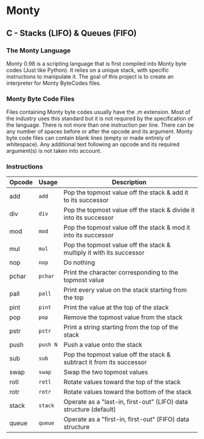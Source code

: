 # Monty
## C - Stacks (LIFO) & Queues (FIFO)

### The Monty Language
Monty 0.98 is a scripting language that is first compiled into Monty byte codes (Just like Python). It relies on a unique stack, with specific instructions to manipulate it. The goal of this project is to create an interpreter for Monty ByteCodes files.

### Monty Byte Code Files
Files containing Monty byte codes usually have the .m extension. Most of the industry uses this standard but it is not required by the specification of the language. There is not more than one instruction per line. There can be any number of spaces before or after the opcode and its argument. Monty byte code files can contain blank lines (empty or made entirely of whitespace). Any additional text following an opcode and its required argument(s) is not taken into account.

### Instructions
|Opcode|Usage|Description|
|------|-----|-----------|
|add|`add`|Pop the topmost value off the stack & add it to its successor|
|div|`div`|Pop the topmost value off the stack & divide it into its successor|
|mod|`mod`|Pop the topmost value off the stack & mod it into its successor|
|mul|`mul`|Pop the topmost value off the stack & multiply it with its successor|
|nop|`nop`|Do nothing|
|pchar|`pchar`|Print the character corresponding to the topmost value|
|pall|`pall`|Print every value on the stack starting from the top|
|pint|`pint`|Print the value at the top of the stack|
|pop|`pop`|Remove the topmost value from the stack|
|pstr|`pstr`|Print a string starting from the top of the stack|
|push|`push N`|Push a value onto the stack|
|sub|`sub`|Pop the topmost value off the stack & subtract it from its successor|
|swap|`swap`|Swap the two topmost values|
|rotl|`rotl`|Rotate values toward the top of the stack|
|rotr|`rotr`|Rotate values toward the bottom of the stack|
|stack|`stack`|Operate as a "last-in, first-out" (LIFO) data structure (default)|
|queue|`queue`|Operate as a "first-in, first-out" (FIFO) data structure|
